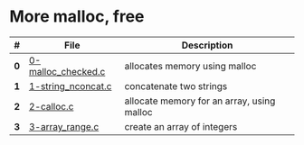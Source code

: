 # More malloc, free
|#    |File                                      |Description                               |
|--   |------------------------------------------|------------------------------------------|
|**0**|[0-malloc_checked.c](./0-malloc_checked.c)|allocates memory using malloc             |
|**1**|[1-string_nconcat.c](./1-string_nconcat.c)|concatenate two strings                   |
|**2**|[2-calloc.c](./2-calloc.c)                |allocate memory for an array, using malloc|
|**3**|[3-array_range.c](./3-array_range.c)      |create an array of integers               |
